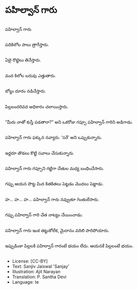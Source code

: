 # పహిల్వాన్ గారు

##
పహిల్వాన్ గారు 

##
పదికిలోల పాలు త్రాగేస్తారు. 

##
ఏబై రొట్టెలు తినేస్తారు. 

##
వంద కిలోల బరువు ఎత్తుతారు. 

##
బోల్డు దూరం నడిచేస్తారు. 

##
పిల్లలందరివద అధికారం చలాయిస్తారు. 

##
“మీరు నాతో కుస్తీ పడతారా?” అని ఒకరోజు గప్పూ పహిల్వాన్ గారిని అడిగాడు. 

##
పహిల్వాన్ గారు ఫక్కున నవ్యారు. ‘సరే’ అని ఒప్పుకున్నారు. 

##
ఇద్దరూ తొడలు కొట్టి సవాలు చేసుకున్నారు. 

##
పహిల్వాన్ గారు గప్పూని గట్టిగా చేతుల మధ్య బంధించేసారు. 

##
గప్పు ఆయన పొట్ట మిద కితకితలు పెట్టడం మొదలు పెట్టాడు. 

##
హ... హ... హ... పహిల్వాన్ గారు నవ్వుతూ గెంతులేసారు. 

##
గప్పు పహిల్వాన్ గారి చేత నాట్యం చేయించాడు. 

##
పహిల్వాన్ గారు ఇంక తట్టుకోలేక, మైదానం వదిలి పారిపోయారు. 

##
ఇప్పుడింకా పిల్లలకి పహిల్వాన్ గారంటే భయం లేదు. ఆయనకే పిల్లలంటే భయం. 

##
* License: [CC-BY]
* Text: Sanjiv Jaiswal 'Sanjay'
* Illustration: Ajit Narayan
* Translation: P. Santha Devi
* Language: te
